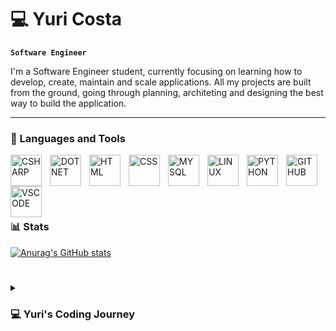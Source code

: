 # 💻 Yuri Costa

**`Software Engineer`**

I'm a Software Engineer student, currently focusing on learning how to develop, create, maintain and scale applications. All my projects are built from the ground, going through planning, architeting and designing the best way to build the application. 

---

### 🧰 Languages and Tools

<img align="left" alt="CSHARP" width="50px" style="padding-right:10px;" src="https://cdn.jsdelivr.net/gh/devicons/devicon@latest/icons/csharp/csharp-original.svg" />
<img align="left" alt="DOTNET" width="50px" style="padding-right:10px;" src="https://cdn.jsdelivr.net/gh/devicons/devicon@latest/icons/dot-net/dot-net-plain-wordmark.svg" />
<img align="left" alt="HTML" width="50px" style="padding-right:10px;" src="https://cdn.jsdelivr.net/gh/devicons/devicon@latest/icons/html5/html5-original.svg" />
<img align="left" alt="CSS" width="50px" style="padding-right:10px;" src="https://cdn.jsdelivr.net/gh/devicons/devicon@latest/icons/css3/css3-original.svg" />
<img align="left" alt="MYSQL" width="50px" style="padding-right:10px;" src="https://cdn.jsdelivr.net/gh/devicons/devicon@latest/icons/mysql/mysql-original-wordmark.svg" />
<img align="left" alt="LINUX" width="50px" style="padding-right:10px;" src="https://cdn.jsdelivr.net/gh/devicons/devicon@latest/icons/linux/linux-original.svg" />
<img align="left" alt="PYTHON" width="50px" style="padding-right:10px;" src="https://cdn.jsdelivr.net/gh/devicons/devicon@latest/icons/python/python-plain.svg" />
<img align="left" alt="GITHUB" width="50px" style="padding-right:10px;" src="https://cdn.jsdelivr.net/gh/devicons/devicon@latest/icons/github/github-original.svg" />
<img align="left" alt="VSCODE" width="50px" style="padding-down:10px;" src="https://cdn.jsdelivr.net/gh/devicons/devicon@latest/icons/vscode/vscode-original.svg" />
<br />


<br><br>

#

### 📊 Stats

[![Anurag's GitHub stats](https://github-readme-stats.vercel.app/api?username=Yuri-Costa09)](https://github.com/anuraghazra/github-readme-stats)

#

<details>
 <summary><h3>💻 Yuri's Coding Journey</h3></summary>
 I started my coding journey at the age of 16. I’ve always been fascinated by coding and programming—it felt almost magical to me. My first steps as a "developer" were humble; I created a (rather basic) HTML page.

At 17, I began diving deeper into programming, exploring the fundamentals of low-level programming. I learned about memory allocation in C, data structures, and how memory works, which gave me a solid foundation to grow from.

Since then, my focus has primarily been on Back-End development. I’ve worked on creating RESTful APIs, studying scalable architectures, and understanding system design principles.

Nowadays, I’m delving even further into advanced concepts, such as designing scalable applications that meet complex requirements. I absolutely love what I do, and I’m passionate about continuously improving and learning more.

I have ambitious goals for my career, and I work hard every day to achieve them!
 

